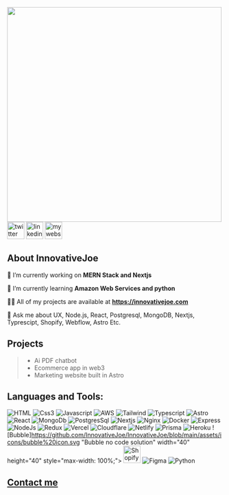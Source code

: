 
<div> 
  <img width="500" align="center" src="https://readme-typing-svg.herokuapp.com?font=inter&weight=500&duration=4000&pause=700&color=027BFE&random=false&width=435&lines=Hi+I'm+Joel;Let's+connect"/>
</div>
<a href="https://twitter.com/articulate_joe" target="_blank" rel="nofollow"><img src="https://skillicons.dev/icons?i=twitter" alt="twitter profile" width="40" height="40" style="max-width: 100%;"></a> 
<a href="https://www.linkedin.com/in/joel-george-web-product-designer-researcher/" target="_blank" rel="nofollow"><img src="https://skillicons.dev/icons?i=linkedin" alt="linkedin profile" width="40" height="40" style="max-width: 100%;"></a> 
<a href="https://innovativejoe.com" target="_blank" rel="nofollow"><img src="https://github.com/InnovativeJoe/InnovativeJoe/blob/main/assets/icons/Website.svg" alt="my website" width="40" height="40" style="max-width: 100%;"></a> 

<!--<p align="left"> <img src="https://komarev.com/ghpvc/?username=innovativejoe&label=Profile%20views&color=0e75b6&style=flat" alt="innovativejoe" /> </p>-->


## About InnovativeJoe

   🔭 I’m currently working on **MERN Stack and Nextjs**
    
   🌱 I’m currently learning **Amazon Web Services and python**
    
   👨‍💻 All of my projects are available at **https://innovativejoe.com**
    
   💬 Ask me about UX, Node.js, React, Postgresql, MongoDB, Nextjs, Typrescipt, Shopify, Webflow, Astro Etc.

## Projects
> - Ai PDF chatbot
> - Ecommerce app in web3
> - Marketing website built in Astro

## Languages and Tools:
![HTML](https://raw.githubusercontent.com/devicons/devicon/master/icons/html5/html5-original-wordmark.svg "Html5")
![Css3](https://raw.githubusercontent.com/devicons/devicon/master/icons/css3/css3-original-wordmark.svg "CSS3")
![Javascript](https://raw.githubusercontent.com/devicons/devicon/master/icons/javascript/javascript-original.svg "javascript")
![AWS](https://github.com/tandpfun/skill-icons/blob/main/icons/AWS-Dark.svg "AWS")
![Tailwind](https://github.com/tandpfun/skill-icons/blob/main/icons/TailwindCSS-Dark.svg "tailwind")
![Typescript](https://raw.githubusercontent.com/devicons/devicon/master/icons/typescript/typescript-original.svg "Typescript")
![Astro](https://github.com/InnovativeJoe/InnovativeJoe/blob/4091ea0288ad5ca6fdb0d7fa925c4f63610e5f26/assets/icons/Astro%20icon.svg "Astro")
![React](https://raw.githubusercontent.com/devicons/devicon/master/icons/react/react-original-wordmark.svg "React")
![MongoDb](https://github.com/tandpfun/skill-icons/blob/main/icons/MongoDB.svg "Mongodb")
![PostgresSql](https://raw.githubusercontent.com/devicons/devicon/master/icons/postgresql/postgresql-original-wordmark.svg "PostgreSQL")
![Nextjs](https://github.com/tandpfun/skill-icons/blob/main/icons/NextJS-Dark.svg "Nextjs")
![Nginx](https://github.com/tandpfun/skill-icons/blob/main/icons/Nginx.svg "nginx")
![Docker](https://github.com/tandpfun/skill-icons/blob/main/icons/Docker.svg "docker")
![Express](https://github.com/tandpfun/skill-icons/blob/main/icons/ExpressJS-Dark.svg "express")
![NodeJs](https://github.com/tandpfun/skill-icons/blob/main/icons/NodeJS-Dark.svg "NodeJs")
![Redux](https://github.com/tandpfun/skill-icons/raw/main/icons/Redux.svg "Redux")
![Vercel](https://github.com/tandpfun/skill-icons/blob/main/icons/Vercel-Dark.svg "Vercel")
![Cloudflare](https://github.com/InnovativeJoe/InnovativeJoe/blob/main/assets/icons/cloudflare%20icon.svg "Cloudfare")
![Netlify](https://github.com/InnovativeJoe/InnovativeJoe/blob/main/assets/icons/netlify.svg "Netlify")
![Prisma](https://github.com/InnovativeJoe/InnovativeJoe/blob/main/assets/icons/prisma%20icon.svg "Prisma ORM")
![Heroku](https://github.com/tandpfun/skill-icons/blob/main/icons/Heroku.svg "Heroku")
![Bubble]https://github.com/InnovativeJoe/InnovativeJoe/blob/main/assets/icons/bubble%20icon.svg "Bubble no code solution" width="40" height="40" style="max-width: 100%;"></a> <a href="https://www.shopify.com/" target="_blank" rel="nofollow"><img src="https://github.com/InnovativeJoe/InnovativeJoe/blob/main/assets/icons/Shopify%20icon.svg"  alt="Shopify" width="40" height="40" style="max-width: 100%;"></a>
![Figma](https://github.com/InnovativeJoe/InnovativeJoe/blob/4091ea0288ad5ca6fdb0d7fa925c4f63610e5f26/assets/icons/Figma%20icon.svg "Figma")
![Python](https://github.com/tandpfun/skill-icons/blob/main/icons/Python-Dark.svg "Python")
<!--
[![Name](img_url "Tooltip")
[![]("")

[![Shopify](https://github.com/InnovativeJoe/InnovativeJoe/blob/main/assets/icons/Shopify%20icon.svg "Shopify")

[![Webflow](InnovativeJoe/InnovativeJoe/blob/main/assets/icons/Webflow%20icon.svg "Webflow")--> 
  
## <a href="https://innovativejoe.com/contact">Contact me</a>

<!--
<p align="left"> <a href="https://github.com/ryo-ma/github-profile-trophy"><img src="https://github-profile-trophy.vercel.app/?username=innovativejoe" alt="innovativejoe" /></a> </p>
<p><img align="left" src="https://github-readme-stats.vercel.app/api/top-langs?username=innovativejoe&show_icons=true&locale=en&layout=compact" alt="innovativejoe" /></p>

<p>&nbsp;<img align="center" src="https://github-readme-stats.vercel.app/api?username=innovativejoe&show_icons=true&locale=en" alt="innovativejoe" /></p>

<p><img align="center" src="https://github-readme-streak-stats.herokuapp.com/?user=innovativejoe&" alt="innovativejoe" /></p>

- 👯 I’m looking to collaborate on ...
- 🤔 I’m looking for help with ...
- ⚡ Fun fact: ...


-->

